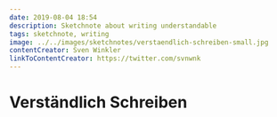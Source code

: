 ```yaml
---
date: 2019-08-04 18:54
description: Sketchnote about writing understandable
tags: sketchnote, writing
image: ../../images/sketchnotes/verstaendlich-schreiben-small.jpg
contentCreator: Sven Winkler
linkToContentCreator: https://twitter.com/svnwnk
---
```


# Verständlich Schreiben
